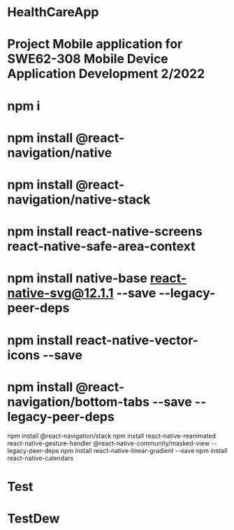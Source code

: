 # HealthCareApp
# Project Mobile application for SWE62-308 Mobile Device Application Development 2/2022 
# 

# npm i
# npm install @react-navigation/native
# npm install @react-navigation/native-stack
# npm install react-native-screens react-native-safe-area-context
# npm install native-base react-native-svg@12.1.1 --save --legacy-peer-deps
# npm install react-native-vector-icons --save 
# npm install @react-navigation/bottom-tabs --save --legacy-peer-deps
npm install @react-navigation/stack
npm install react-native-reanimated react-native-gesture-handler @react-native-community/masked-view --legacy-peer-deps
npm install react-native-linear-gradient --save
npm install react-native-calendars

# Test
# TestDew
